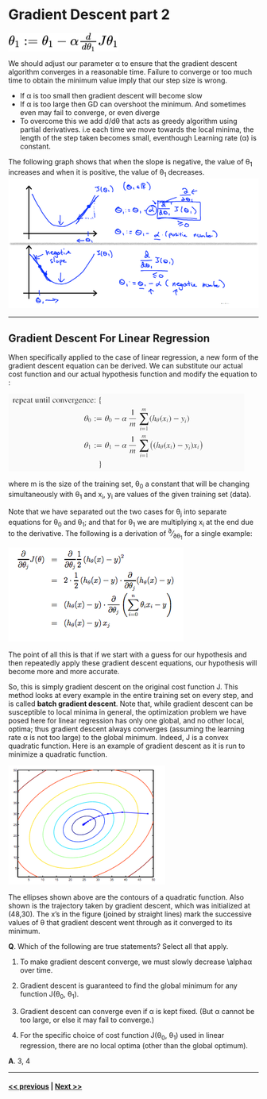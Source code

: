 # Gradient Descent part 2

<!-- $\theta_{1} := \theta_{1} - \alpha \frac{d}{d \theta_{1}} J\theta_{1}$ --> <img style="transform: translateY(0.1em); background: white;" src="..\svg\FTSdyhsjgV.svg">
We should adjust our parameter α to ensure that the gradient descent algorithm converges in a reasonable time. Failure to converge or too much time to obtain the minimum value imply that our step size is wrong.

  + If α is too small then gradient descent will become slow
  + If α is too large then GD can overshoot the minimum. And sometimes even may fail to converge, or even diverge
  + To overcome this we add d/dθ that acts as greedy algorithm using partial derivatives. i.e each time we move towards the local minima, the length of the step taken becomes small, eventhough Learning rate (&alpha;) is constant.


The following graph shows that when the slope is negative, the value of θ<sub>1</sub> increases and when it is positive, the value of θ<sub>1</sub> decreases.
![gradient descent graph explanation](./assets/12.png)

---

## Gradient Descent For Linear Regression

When specifically applied to the case of linear regression, a new form of the gradient descent equation can
be derived. We can substitute our actual cost function and our actual hypothesis function and modify the equation to :

![Gradient Decent convergence formula](./assets/13.png)


where m is the size of the training set, θ<sub>0</sub> a constant that will be changing simultaneously with θ<sub>1</sub>
and x<sub>i</sub>, y<sub>i</sub> are values of the given training set (data).

Note that we have separated out the two cases for θ<sub>j</sub> into separate equations for θ<sub>0</sub> and
θ<sub>1</sub>; and that for θ<sub>1</sub> we are multiplying x<sub>i</sub> at the end due to the derivative.
The following is a derivation of <sup>∂</sup>&frasl;<sub>∂θ<sub>1</sub></sub> for a single example:

![derivations of GD in linear regression](./assets/14.png)

The point of all this is that if we start with a guess for our hypothesis and then repeatedly apply these gradient
descent equations, our hypothesis will become more and more accurate.

So, this is simply gradient descent on the original cost function J. This method looks at every example in the
entire training set on every step, and is called **batch gradient descent**. Note that, while gradient descent can be
susceptible to local minima in general, the optimization problem we have posed here for linear regression has only
one global, and no other local, optima; thus gradient descent always converges (assuming the learning rate α is not
too large) to the global minimum. Indeed, J is a convex quadratic function. Here is an example of gradient descent as
it is run to minimize a quadratic function.

![contour plot of linear regression](./assets/15.png)

The ellipses shown above are the contours of a quadratic function. Also shown is the trajectory taken by gradient
descent, which was initialized at (48,30). The x’s in the figure (joined by straight lines) mark the successive
values of θ that gradient descent went through as it converged to its minimum.

**Q**. Which of the following are true statements? Select all that apply.

  1. To make gradient descent converge, we must slowly decrease \alphaα over time.

  1. Gradient descent is guaranteed to find the global minimum for any function J(θ<sub>0</sub>, θ<sub>1</sub>).

  1. Gradient descent can converge even if α is kept fixed. (But α cannot be too large, or else it may fail to converge.)

  1. For the specific choice of cost function J(θ<sub>0</sub>, θ<sub>1</sub>) used in linear regression,
  there are no local optima (other than the global optimum).

**A**. 3, 4

---
#### [<< previous](./03_part1_gradient_descent.md)  |  [Next >>](./04_part1_linear_algebra.md)